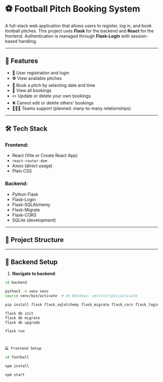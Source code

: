 # ⚽ Football Pitch Booking System

A full-stack web application that allows users to register, log in, and book football pitches. This project uses **Flask** for the backend and **React** for the frontend. Authentication is managed through **Flask-Login** with session-based handling.

---

## 📌 Features

- 🔐 User registration and login
- ⚽ View available pitches
- 📅 Book a pitch by selecting date and time
- 🧾 View all bookings
- ✏️ Update or delete your own bookings
- ❌ Cannot edit or delete others' bookings
- 🧑‍🤝‍🧑 Teams support (planned: many-to-many relationships)

---

## 🛠️ Tech Stack

### Frontend:
- React (Vite or Create React App)
- `react-router-dom`
- Axios (direct usage)
- Plain CSS

### Backend:
- Python Flask
- Flask-Login
- Flask-SQLAlchemy
- Flask-Migrate
- Flask-CORS
- SQLite (development)

---

## 📁 Project Structure


---

## 🧰 Backend Setup

1. **Navigate to backend**:
```bash
cd backend

python3 -m venv venv
source venv/bin/activate  # On Windows: venv\Scripts\activate

pip install flask flask_sqlalchemy flask_migrate flask_cors flask_login

flask db init
flask db migrate
flask db upgrade

flask run



💻 Frontend Setup

cd football

npm install

npm start
